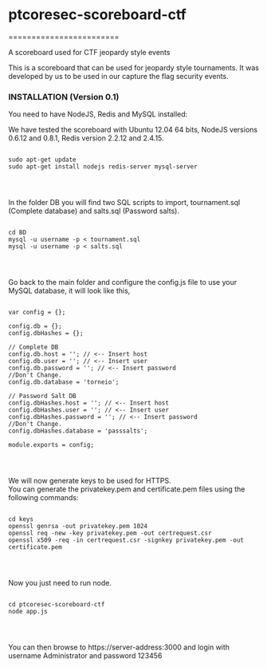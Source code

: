 <h1>ptcoresec-scoreboard-ctf</h1>
========================

A scoreboard used for CTF jeopardy style events

This is a scoreboard that can be used for jeopardy style tournaments. It was developed by us to be used in our capture the flag security events.

<h3>INSTALLATION (Version 0.1)</h3>

You need to have NodeJS, Redis and MySQL installed:

We have tested the scoreboard with Ubuntu 12.04 64 bits, NodeJS versions 0.6.12 and 0.8.1, Redis version 2.2.12 and 2.4.15.

<pre>
<code>
sudo apt-get update
sudo apt-get install nodejs redis-server mysql-server
</pre>
</code>

In the folder DB you will find two SQL scripts to import, tournament.sql (Complete database) and salts.sql (Password salts). 
<pre>
<code>
cd BD
mysql -u username -p &lt; tournament.sql 
mysql -u username -p &lt; salts.sql 
</pre>
</code>

Go back to the main folder and configure the config.js file to use your MySQL database, it will look like this,
<pre>
<code>
var config = {};

config.db = {};
config.dbHashes = {};

// Complete DB
config.db.host = ''; // &lt;-- Insert host
config.db.user = ''; // &lt;-- Insert user
config.db.password = ''; // &lt;-- Insert password
//Don't Change.
config.db.database = 'torneio';

// Password Salt DB
config.dbHashes.host = ''; // &lt;-- Insert host
config.dbHashes.user = ''; // &lt;-- Insert user
config.dbHashes.password = ''; // &lt;-- Insert password
//Don't Change.
config.dbHashes.database = 'passsalts';

module.exports = config;
</pre>
</code>

We will now generate keys to be used for HTTPS.
<br>
You can generate the privatekey.pem and certificate.pem files using the following commands:
<pre>
<code>
cd keys
openssl genrsa -out privatekey.pem 1024 
openssl req -new -key privatekey.pem -out certrequest.csr 
openssl x509 -req -in certrequest.csr -signkey privatekey.pem -out certificate.pem
</pre>
</code>

Now you just need to run node.
<pre>
<code>
cd ptcoresec-scoreboard-ctf
node app.js
</pre>
</code>


You can then browse to https://server-address:3000 and login with username Administrator and password 123456







